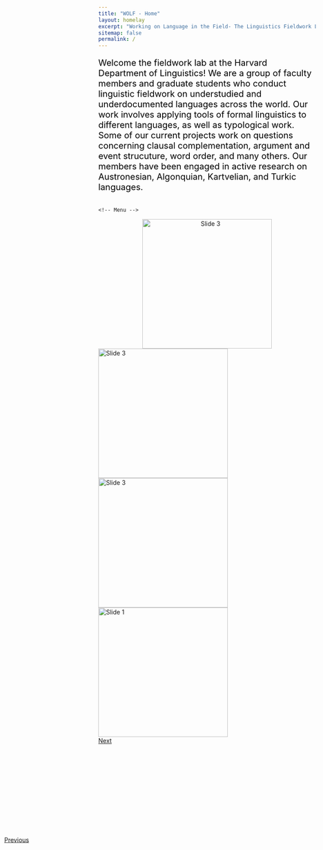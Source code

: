 ```yaml
---
title: "WOLF - Home"
layout: homelay
excerpt: "Working on Language in the Field- The Linguistics Fieldwork Lab"
sitemap: false
permalink: /
---
```


<p style="font-family; Times New Roman ;font-size: 20px; color: black;">
Welcome the fieldwork lab at the Harvard Department of Linguistics!
We are a group of faculty members and graduate students who conduct linguistic fieldwork on understudied and underdocumented languages across the world. Our work involves applying tools of formal linguistics to different languages, as well as typological work. Some of our current projects work on questions concerning clausal complementation, argument and event strucuture, word order, and many others. Our members have been engaged in active research on Austronesian, Algonquian, Kartvelian, and Turkic languages.
</p>

<div markdown="0" id="carousel-container" style="display: flex; align-items: center;">
  <div id="carousel" class="carousel slide" data-ride="carousel" data-interval="4000" data-pause="hover" style="margin: 0 auto; width: 600px;">
    
    <!-- Menu -->
<!--     <ol class="carousel-indicators">
        <li data-target="#carousel" data-slide-to="0" class="active" style="height: 50px"></li>
        <li data-target="#carousel" data-slide-to="1" style="height: 50px"></li>
        <li data-target="#carousel" data-slide-to="2" style="height: 50px"></li>
        <p>test test test</p>
    </ol> -->

<div class="carousel-inner" markdown="0"  >
    <div class="item active" style="text-align: center;" >
        <img src="{{ site.url }}{{ site.baseurl }}/images/slider7001400/wolflab.jpeg" alt="Slide 3" style="height: 300px !important" />
    </div>
    <div class="item"  >
        <img src="{{ site.url }}{{ site.baseurl }}/images/slider7001400/word-cloud-languages.png" alt="Slide 3" style="height: 300px !important" />
    </div>
    <div class="item">
        <img src="{{ site.url }}{{ site.baseurl }}/images/slider7001400/tbilisi1.jpg" alt="Slide 3" style="height: 300px !important" />
    </div>
     <div class="item">
        <img src="{{ site.url }}{{ site.baseurl }}/images/slider7001400/harvardfieldwork.jpg" alt="Slide 1" style="height: 300px !important" />
    </div>
    </div>
  <a class="left carousel-control" href="#carousel" role="button" data-slide="prev" style="position: absolute; top: 50%; transform: translateY(-50%); left: 10px;">
    <span class="glyphicon glyphicon-chevron-left" aria-hidden="true"></span>
    <span class="sr-only">Previous</span>
  </a>
  <a class="right carousel-control" href="#carousel" role="button" data-slide="next">
    <span class="glyphicon glyphicon-chevron-right" aria-hidden="true"></span>
    <span class="sr-only">Next</span>
  </a>
</div> 





<!-- 
<div class="carousel-inner" markdown="0">
    <div class="item active">
        <img src="{{ site.url }}{{ site.baseurl }}/images/slider7001400/wolflab.jpeg" alt="Slide 3" style="width:650px;height: 500px !important" />
    </div>
    <div class="item">
        <img src="{{ site.url }}{{ site.baseurl }}/images/slider7001400/word-cloud-languages.png" alt="Slide 3" style="height: 300px !important" />
    </div>
</div>
  <a class="left carousel-control" href="#carousel" role="button" data-slide="prev">
    <span class="glyphicon glyphicon-chevron-left" aria-hidden="true"></span>
    <span class="sr-only">Previous</span>
  </a>
  <a class="right carousel-control" href="#carousel" role="button" data-slide="next">
    <span class="glyphicon glyphicon-chevron-right" aria-hidden="true"></span>
    <span class="sr-only">Next</span>
  </a>
</div> 

 <!--   
    <div class="item">
        <img src="{{ site.url }}{{ site.baseurl }}/images/slider7001400/starfish.png_resized.jpg" alt="Slide 3" style="height: 300px !important" />
    </div>
    <div class="item">
        <img src="{{ site.url }}{{ site.baseurl }}/images/slider7001400/IEDzoo.png_resized.jpg" alt="Slide 1" style="height: 300px !important" />
    </div>
    <div class="item">
        <img src="{{ site.url }}{{ site.baseurl }}/images/slider7001400/cdac_pig.png" alt="Slide 3" style="height: 300px !important" />
    </div>
    <div class="item">
        <img src="{{ site.url }}{{ site.baseurl }}/images/slider7001400/UMAPwithSamples_resized.jpg" alt="Slide 3" style="height: 300px !important" />
    </div>
    <div class="item">
        <img src="{{ site.url }}{{ site.baseurl }}/images/slider7001400/IEDfeatures.png_resized.jpg" alt="Slide 3" style="height: 300px !important" />
    </div>
    <div class="item">
        <img src="{{ site.url }}{{ site.baseurl }}/images/slider7001400/CPDspreading.png_resized.jpg" alt="Slide 3" style="height: 300px !important" />
    </div>
    <div class="item">
        <img src="{{ site.url }}{{ site.baseurl }}/images/slider7001400/PACMAPwithSSD_model_180K.png_resized.jpg" alt="Slide 3" style="height: 300px !important" />
    </div>
    <div class="item">
        <img src="{{ site.url }}{{ site.baseurl }}/images/slider7001400/UMAPwithSSD_model_180K_resized.jpg" alt="Slide 3" style="height: 300px !important" />
    </div>
    <div class="item">
        <img src="{{ site.url }}{{ site.baseurl }}/images/slider7001400/bdsp_bdc_spectrogram_image.png" alt="Slide 3" style="height: 300px !important" />
    </div>
    <div class="item">
        <img src="{{ site.url }}{{ site.baseurl }}/images/slider7001400/PACMAPwithSSD_spikeBurden_180K.png_resized.jpg" alt="Slide 3" style="height: 300px !important" />
    </div>
    <div class="item">
        <img src="{{ site.url }}{{ site.baseurl }}/images/slider7001400/IEDwithVotes.png_resized.jpg" alt="Slide 3" style="height: 300px !important" />
    </div>
    <div class="item">
        <img src="{{ site.url }}{{ site.baseurl }}/images/slider7001400/IIICqualitative.png_resized.jpg" alt="Slide 3" style="height: 300px !important" />
    </div>
    <div class="item">
        <img src="{{ site.url }}{{ site.baseurl }}/images/slider7001400/UMAPwithSSD_spikeBurden_180K_resized.jpg" alt="Slide 3" style="height: 300px !important" />
    </div>
    <div class="item">
        <img src="{{ site.url }}{{ site.baseurl }}/images/slider7001400/UMAPspreading.png_resized.jpg" alt="Slide 3" style="height: 300px !important" />
    </div>
    <div class="item">
        <img src="{{ site.url }}{{ site.baseurl }}/images/slider7001400/ProtoEEG_layout_newscreenshot.jpg" alt="Slide 3" style="height: 300px !important" />
    </div>
</div>
  <a class="left carousel-control" href="#carousel" role="button" data-slide="prev">
    <span class="glyphicon glyphicon-chevron-left" aria-hidden="true"></span>
    <span class="sr-only">Previous</span>
  </a>
  <a class="right carousel-control" href="#carousel" role="button" data-slide="next">
    <span class="glyphicon glyphicon-chevron-right" aria-hidden="true"></span>
    <span class="sr-only">Next</span>
  </a>
</div>       End code for image carousel -->




<!-- Begin code for image carousel 

 Code for solo picture
 
<div style ="text-align: center;">
<img src="{{ site.url }}{{ site.baseurl }}/images/slider7001400/wolflab.jpeg" alt="lab photo" style="width:650px;height: 500px !important" />
</div>

-----------

<div markdown="0" id="carousel" class="carousel slide" data-ride="carousel" data-interval="4000" data-pause="hover" >
    <!-- Menu -->
<!--     <ol class="carousel-indicators">
        <li data-target="#carousel" data-slide-to="0" class="active" style="height: 50px"></li>
        <li data-target="#carousel" data-slide-to="1" style="height: 50px"></li>
        <li data-target="#carousel" data-slide-to="2" style="height: 50px"></li>
        <p>test test test</p>
    </ol> -->

<!-- 
<div class="carousel-inner" markdown="0">
    <div class="item active">
        <img src="{{ site.url }}{{ site.baseurl }}/images/slider7001400/wolflab.jpeg" alt="Slide 3" style="width:650px;height: 500px !important" />
    </div>
    <div class="item">
        <img src="{{ site.url }}{{ site.baseurl }}/images/slider7001400/wordcloud.png" alt="Slide 3" style="height: 300px !important" />
    </div>
    <div class="item">
        <img src="{{ site.url }}{{ site.baseurl }}/images/slider7001400/starfish.png_resized.jpg" alt="Slide 3" style="height: 300px !important" />
    </div>
    <div class="item">
        <img src="{{ site.url }}{{ site.baseurl }}/images/slider7001400/IEDzoo.png_resized.jpg" alt="Slide 1" style="height: 300px !important" />
    </div>
    <div class="item">
        <img src="{{ site.url }}{{ site.baseurl }}/images/slider7001400/cdac_pig.png" alt="Slide 3" style="height: 300px !important" />
    </div>
    <div class="item">
        <img src="{{ site.url }}{{ site.baseurl }}/images/slider7001400/UMAPwithSamples_resized.jpg" alt="Slide 3" style="height: 300px !important" />
    </div>
    <div class="item">
        <img src="{{ site.url }}{{ site.baseurl }}/images/slider7001400/IEDfeatures.png_resized.jpg" alt="Slide 3" style="height: 300px !important" />
    </div>
    <div class="item">
        <img src="{{ site.url }}{{ site.baseurl }}/images/slider7001400/CPDspreading.png_resized.jpg" alt="Slide 3" style="height: 300px !important" />
    </div>
    <div class="item">
        <img src="{{ site.url }}{{ site.baseurl }}/images/slider7001400/PACMAPwithSSD_model_180K.png_resized.jpg" alt="Slide 3" style="height: 300px !important" />
    </div>
    <div class="item">
        <img src="{{ site.url }}{{ site.baseurl }}/images/slider7001400/UMAPwithSSD_model_180K_resized.jpg" alt="Slide 3" style="height: 300px !important" />
    </div>
    <div class="item">
        <img src="{{ site.url }}{{ site.baseurl }}/images/slider7001400/bdsp_bdc_spectrogram_image.png" alt="Slide 3" style="height: 300px !important" />
    </div>
    <div class="item">
        <img src="{{ site.url }}{{ site.baseurl }}/images/slider7001400/PACMAPwithSSD_spikeBurden_180K.png_resized.jpg" alt="Slide 3" style="height: 300px !important" />
    </div>
    <div class="item">
        <img src="{{ site.url }}{{ site.baseurl }}/images/slider7001400/IEDwithVotes.png_resized.jpg" alt="Slide 3" style="height: 300px !important" />
    </div>
    <div class="item">
        <img src="{{ site.url }}{{ site.baseurl }}/images/slider7001400/IIICqualitative.png_resized.jpg" alt="Slide 3" style="height: 300px !important" />
    </div>
    <div class="item">
        <img src="{{ site.url }}{{ site.baseurl }}/images/slider7001400/UMAPwithSSD_spikeBurden_180K_resized.jpg" alt="Slide 3" style="height: 300px !important" />
    </div>
    <div class="item">
        <img src="{{ site.url }}{{ site.baseurl }}/images/slider7001400/UMAPspreading.png_resized.jpg" alt="Slide 3" style="height: 300px !important" />
    </div>
    <div class="item">
        <img src="{{ site.url }}{{ site.baseurl }}/images/slider7001400/ProtoEEG_layout_newscreenshot.jpg" alt="Slide 3" style="height: 300px !important" />
    </div>
</div>
  <a class="left carousel-control" href="#carousel" role="button" data-slide="prev">
    <span class="glyphicon glyphicon-chevron-left" aria-hidden="true"></span>
    <span class="sr-only">Previous</span>
  </a>
  <a class="right carousel-control" href="#carousel" role="button" data-slide="next">
    <span class="glyphicon glyphicon-chevron-right" aria-hidden="true"></span>
    <span class="sr-only">Next</span>
  </a>
</div>       End code for image carousel -->


<!-- We develop mathematical models to clarify risk-benefit tradeoffs in medical decision-making, predict neurologic outcomes in critical care settings; and automate tasks in medicine previously performed only by clinical experts.
Our research emphasizes working with real clinical data from large and heterogenous patient cohorts to ensure that our models perform well in the real world. We and our collaborators are creating a Brain Data Science Platform (BDSP), a massive cloud-based repository of clinical neurology data and code for conducting research. We welcome new collaborators who wish to use our data and tools, and who wish to contribute data and tools to grow the BDSP.
Funding for the lab has been provided by the National Institutes of Health, National Science Foundation, American Academy of Neurology, American Academy of Sleep Medicine, the Glenn Foundation for Medical Research, and the McCance Center for Brain Health. -->


<!--<figure class="fourth">
  <img src="{{ site.url }}{{ site.baseurl }}/images/logopic/website_logos.jpg" style="height: 50px">
</figure> -->
